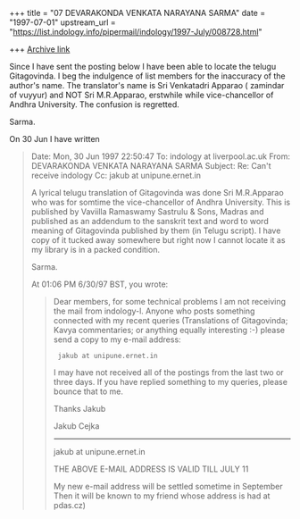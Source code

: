 +++
title = "07 DEVARAKONDA VENKATA NARAYANA SARMA"
date = "1997-07-01"
upstream_url = "https://list.indology.info/pipermail/indology/1997-July/008728.html"

+++
[Archive link](https://list.indology.info/pipermail/indology/1997-July/008728.html)


Since I have sent the posting below I have been able to locate
the telugu Gitagovinda. I beg the indulgence of list members for
the inaccuracy of the author's name. The translator's name is
Sri Venkatadri Apparao ( zamindar of vuyyur) and NOT Sri M.R.Apparao, 
erstwhile while vice-chancellor of Andhra University. The confusion
is regretted. 

Sarma.


On 30 Jun I have written

>Date: Mon, 30 Jun 1997 22:50:47
>To: indology at liverpool.ac.uk
>From: DEVARAKONDA VENKATA NARAYANA SARMA <narayana at hd1.vsnl.net.in>
>Subject: Re: Can't receive indology
>Cc: jakub at unipune.ernet.in
>
>A lyrical telugu translation of Gitagovinda was done Sri M.R.Apparao
>who was for somtime the vice-chancellor of Andhra University. This is
>published by Vaviilla Ramaswamy Sastrulu & Sons, Madras and published
>as an addendum to the sanskrit text and word to word meaning of 
>Gitagovinda published by them (in Telugu script). I have copy of it
>tucked away somewhere but right now I cannot locate it as my library
>is in a packed condition.
>
>Sarma. 
>
>At 01:06 PM 6/30/97 BST, you wrote:
>>Dear members, for some technical problems I am not receiving the mail from
>>indology-l. Anyone who posts something connected with my recent queries
>>(Translations of Gitagovinda; Kavya commentaries; or anything equally
>>interesting :-) please send a copy to my e-mail address:
>>       
>>      jakub at unipune.ernet.in
>>
>>
>>I may have not received all of the postings from the last two or three
>>days. If you have replied something to my queries, please bounce that to
>>me.
>>
>>
>>Thanks 
>>	Jakub
>>
>>
>>
>>
>>Jakub Cejka
>>______________________________________________________________________________
>>
>>jakub at unipune.ernet.in   
>>
>>THE ABOVE E-MAIL ADDRESS IS VALID TILL  JULY 11 
>>
>>My new e-mail address will be settled sometime in September 
>>Then it will be known to my friend whose address is had at pdas.cz)
>>
>>
>>
>>
>>
>





